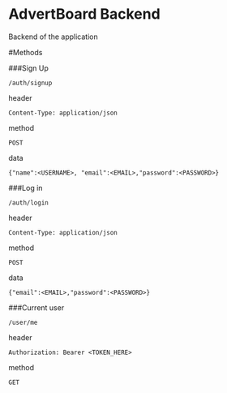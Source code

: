 # AdvertBoard Backend

Backend of the application

#Methods

###Sign Up

```
/auth/signup
```

header

```
Content-Type: application/json
```

method

```
POST
```

data

```
{"name":<USERNAME>, "email":<EMAIL>,"password":<PASSWORD>}
```

###Log in

```
/auth/login
```

header

```
Content-Type: application/json
```

method

```
POST
```

data

```
{"email":<EMAIL>,"password":<PASSWORD>}
```

###Current user

```
/user/me
```

header

```
Authorization: Bearer <TOKEN_HERE>
```

method

```
GET
```
